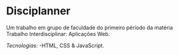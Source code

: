 # Disciplanner
Um trabalho em grupo de faculdade do primeiro péríodo da matéria Trabalho Interdisciplinar: Aplicações Web.

*Tecnologias:* 
-HTML, CSS & JavaScript.

